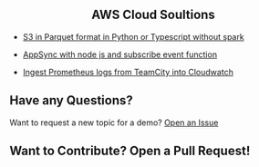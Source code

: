 <div align="center"> 
   <h2 align="center"> AWS Cloud Soultions  </h2></div>
   
<p align='center'>
   <p align='center'>

- <a href="https://github.com/RobinaMirbahar/AWS-Cloud-Solutions/blob/main/S3%20in%20Parquet%20format%20in%20Python%20(or%20Typescript).py">S3 in Parquet format in Python or Typescript without spark</a>

- <a href="https://github.com/RobinaMirbahar/AWS-Cloud-Solutions/blob/main/AppSyc%20with%20node%20js%20and%20subscribe%20event%20function">AppSync with node js and subscribe event function</a>

- <a href="https://github.com/RobinaMirbahar/AWS-Cloud-Solutions/blob/main/Ingest%20Prometheus%20logs%20from%20TeamCity%20into%20Cloudwatch%3F">Ingest Prometheus logs from TeamCity into Cloudwatch</a>

## Have any Questions?

Want to request a new topic for a demo? [Open an Issue](https://github.com/RobinaMirbahar/Google-Cloud-Solutions/issues/new/choose)

## Want to Contribute? Open a Pull Request!

